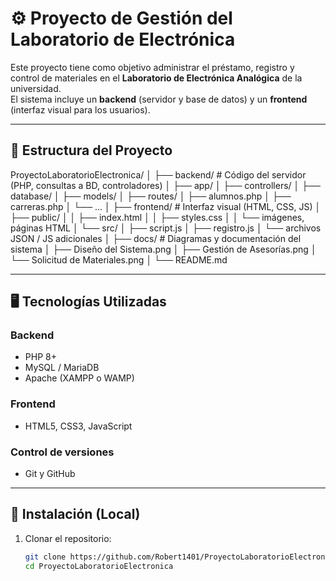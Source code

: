 # ⚙️ Proyecto de Gestión del Laboratorio de Electrónica

Este proyecto tiene como objetivo administrar el préstamo, registro y control de materiales en el **Laboratorio de Electrónica Analógica** de la universidad.  
El sistema incluye un **backend** (servidor y base de datos) y un **frontend** (interfaz visual para los usuarios).

---

## 🧩 Estructura del Proyecto

ProyectoLaboratorioElectronica/
│
├── backend/ # Código del servidor (PHP, consultas a BD, controladores)
│ ├── app/
│ ├── controllers/
│ ├── database/
│ ├── models/
│ ├── routes/
│ ├── alumnos.php
│ ├── carreras.php
│ └── ...
│
├── frontend/ # Interfaz visual (HTML, CSS, JS)
│ ├── public/
│ │ ├── index.html
│ │ ├── styles.css
│ │ └── imágenes, páginas HTML
│ └── src/
│ ├── script.js
│ ├── registro.js
│ └── archivos JSON / JS adicionales
│
├── docs/ # Diagramas y documentación del sistema
│ ├── Diseño del Sistema.png
│ ├── Gestión de Asesorías.png
│ └── Solicitud de Materiales.png
│
└── README.md


---

## 🖥️ Tecnologías Utilizadas

### **Backend**
- PHP 8+
- MySQL / MariaDB
- Apache (XAMPP o WAMP)

### **Frontend**
- HTML5, CSS3, JavaScript

### **Control de versiones**
- Git y GitHub

---

## 🧠 Instalación (Local)

1. Clonar el repositorio:  
   ```bash
   git clone https://github.com/Robert1401/ProyectoLaboratorioElectronica.git
   cd ProyectoLaboratorioElectronica